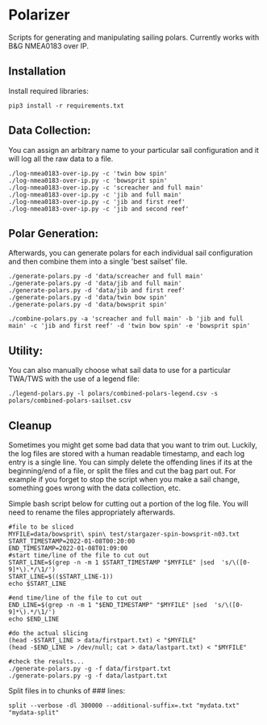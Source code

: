 # Polarizer
Scripts for generating and manipulating sailing polars.  Currently works with B&G NMEA0183 over IP.

## Installation

Install required libraries:

~~~
pip3 install -r requirements.txt
~~~

## Data Collection:

You can assign an arbitrary name to your particular sail configuration and it will log all the raw data to a file.

~~~
./log-nmea0183-over-ip.py -c 'twin bow spin'
./log-nmea0183-over-ip.py -c 'bowsprit spin'
./log-nmea0183-over-ip.py -c 'screacher and full main'
./log-nmea0183-over-ip.py -c 'jib and full main'
./log-nmea0183-over-ip.py -c 'jib and first reef'
./log-nmea0183-over-ip.py -c 'jib and second reef'
~~~

## Polar Generation:

Afterwards, you can generate polars for each individual sail configuration and then combine them into a single 'best sailset' file.

~~~
./generate-polars.py -d 'data/screacher and full main'
./generate-polars.py -d 'data/jib and full main'
./generate-polars.py -d 'data/jib and first reef'
./generate-polars.py -d 'data/twin bow spin'
./generate-polars.py -d 'data/bowsprit spin'

./combine-polars.py -a 'screacher and full main' -b 'jib and full main' -c 'jib and first reef' -d 'twin bow spin' -e 'bowsprit spin'
~~~

## Utility:

You can also manually choose what sail data to use for a particular TWA/TWS with the use of a legend file:

~~~
./legend-polars.py -l polars/combined-polars-legend.csv -s polars/combined-polars-sailset.csv
~~~

## Cleanup

Sometimes you might get some bad data that you want to trim out. Luckily, the log files are stored with a human readable timestamp, and each log entry is a single line. You can simply delete the offending lines if its at the beginning/end of a file, or split the files and cut the bag part out. For example if you forget to stop the script when you make a sail change, something goes wrong with the data collection, etc.

Simple bash script below for cutting out a portion of the log file. You will need to rename the files appropriately afterwards.
~~~
#file to be sliced
MYFILE=data/bowsprit\ spin\ test/stargazer-spin-bowsprit-n03.txt
START_TIMESTAMP=2022-01-08T00:20:00
END_TIMESTAMP=2022-01-08T01:09:00
#start time/line of the file to cut out
START_LINE=$(grep -n -m 1 $START_TIMESTAMP "$MYFILE" |sed  's/\([0-9]*\).*/\1/')
START_LINE=$(($START_LINE-1))
echo $START_LINE

#end time/line of the file to cut out
END_LINE=$(grep -n -m 1 "$END_TIMESTAMP" "$MYFILE" |sed  's/\([0-9]*\).*/\1/')
echo $END_LINE

#do the actual slicing
(head -$START_LINE > data/firstpart.txt) < "$MYFILE"
(head -$END_LINE > /dev/null; cat > data/lastpart.txt) < "$MYFILE"

#check the results...
./generate-polars.py -g -f data/firstpart.txt
./generate-polars.py -g -f data/lastpart.txt
~~~

Split files in to chunks of ### lines:

~~~
split --verbose -dl 300000 --additional-suffix=.txt "mydata.txt" "mydata-split"
~~~

